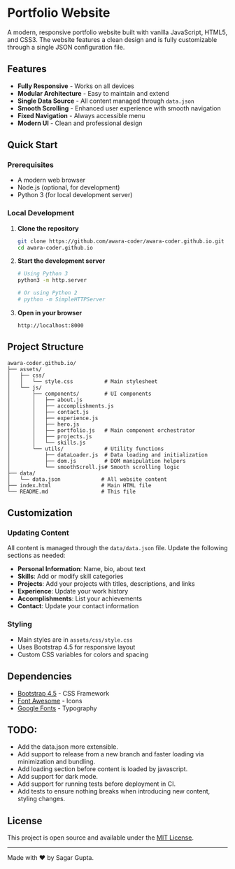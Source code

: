 # Portfolio Website

A modern, responsive portfolio website built with vanilla JavaScript, HTML5, and CSS3. The website features a clean design and is fully customizable through a single JSON configuration file.

## Features

- **Fully Responsive** - Works on all devices
- **Modular Architecture** - Easy to maintain and extend
- **Single Data Source** - All content managed through `data.json`
- **Smooth Scrolling** - Enhanced user experience with smooth navigation
- **Fixed Navigation** - Always accessible menu
- **Modern UI** - Clean and professional design

## Quick Start

### Prerequisites
- A modern web browser
- Node.js (optional, for development)
- Python 3 (for local development server)

### Local Development

1. **Clone the repository**
   ```bash
   git clone https://github.com/awara-coder/awara-coder.github.io.git
   cd awara-coder.github.io
   ```

2. **Start the development server**
   ```bash
   # Using Python 3
   python3 -m http.server
   
   # Or using Python 2
   # python -m SimpleHTTPServer
   ```

3. **Open in your browser**
   ```
   http://localhost:8000
   ```

## Project Structure

```
awara-coder.github.io/
├── assets/
│   ├── css/
│   │   └── style.css          # Main stylesheet
│   └── js/
│       ├── components/        # UI components
│       │   ├── about.js
│       │   ├── accomplishments.js
│       │   ├── contact.js
│       │   ├── experience.js
│       │   ├── hero.js
│       │   ├── portfolio.js   # Main component orchestrator
│       │   ├── projects.js
│       │   └── skills.js
│       └── utils/             # Utility functions
│           ├── dataLoader.js  # Data loading and initialization
│           ├── dom.js         # DOM manipulation helpers
│           └── smoothScroll.js# Smooth scrolling logic
├── data/
│   └── data.json             # All website content
├── index.html                # Main HTML file
└── README.md                 # This file
```

## Customization

### Updating Content
All content is managed through the `data/data.json` file. Update the following sections as needed:

- **Personal Information**: Name, bio, about text
- **Skills**: Add or modify skill categories
- **Projects**: Add your projects with titles, descriptions, and links
- **Experience**: Update your work history
- **Accomplishments**: List your achievements
- **Contact**: Update your contact information

### Styling
- Main styles are in `assets/css/style.css`
- Uses Bootstrap 4.5 for responsive layout
- Custom CSS variables for colors and spacing

## Dependencies

- [Bootstrap 4.5](https://getbootstrap.com/) - CSS Framework
- [Font Awesome](https://fontawesome.com/) - Icons
- [Google Fonts](https://fonts.google.com/) - Typography

## TODO:
- Add the data.json more extensible.
- Add support to release from a new branch and faster loading via minimization and bundling.
- Add loading section before content is loaded by javascript.
- Add support for dark mode.
- Add support for running tests before deployment in CI.
- Add tests to ensure nothing breaks when introducing new content, styling changes.


## License

This project is open source and available under the [MIT License](LICENSE).

---

Made with ❤️ by Sagar Gupta.
